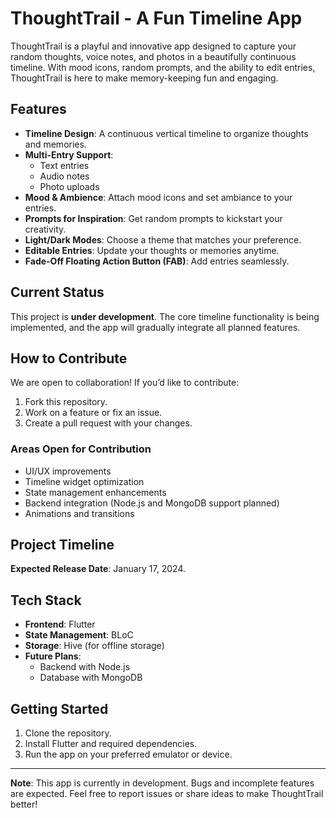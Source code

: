 # ThoughtTrail - A Fun Timeline App

ThoughtTrail is a playful and innovative app designed to capture your random thoughts, voice notes, and photos in a beautifully continuous timeline. With mood icons, random prompts, and the ability to edit entries, ThoughtTrail is here to make memory-keeping fun and engaging.

## Features

- **Timeline Design**: A continuous vertical timeline to organize thoughts and memories.
- **Multi-Entry Support**:
  - Text entries
  - Audio notes
  - Photo uploads
- **Mood & Ambience**: Attach mood icons and set ambiance to your entries.
- **Prompts for Inspiration**: Get random prompts to kickstart your creativity.
- **Light/Dark Modes**: Choose a theme that matches your preference.
- **Editable Entries**: Update your thoughts or memories anytime.
- **Fade-Off Floating Action Button (FAB)**: Add entries seamlessly.

## Current Status

This project is **under development**. The core timeline functionality is being implemented, and the app will gradually integrate all planned features.

## How to Contribute

We are open to collaboration! If you’d like to contribute:

1. Fork this repository.
2. Work on a feature or fix an issue.
3. Create a pull request with your changes.

### Areas Open for Contribution

- UI/UX improvements
- Timeline widget optimization
- State management enhancements
- Backend integration (Node.js and MongoDB support planned)
- Animations and transitions

## Project Timeline

**Expected Release Date**: January 17, 2024.

## Tech Stack

- **Frontend**: Flutter
- **State Management**: BLoC
- **Storage**: Hive (for offline storage)
- **Future Plans**:
  - Backend with Node.js
  - Database with MongoDB

## Getting Started

1. Clone the repository.
2. Install Flutter and required dependencies.
3. Run the app on your preferred emulator or device.

---

**Note**: This app is currently in development. Bugs and incomplete features are expected. Feel free to report issues or share ideas to make ThoughtTrail better!

